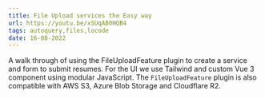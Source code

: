 ```yaml
---
title: File Upload services the Easy way
url: https://youtu.be/xSUqAB0HQB4
tags: autoquery,files,locode
date: 16-08-2022
---
```


A walk through of using the FileUploadFeature plugin to create a service and form to submit resumes. 
For the UI we use Tailwind and custom Vue 3 component using modular JavaScript. 
The `FileUploadFeature` plugin is also compatible with AWS S3, Azure Blob Storage and Cloudflare R2.
